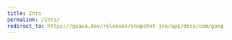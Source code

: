 ```yaml
---
title: Ints
permalink: /Ints/
redirect_to: https://guava.dev/releases/snapshot-jre/api/docs/com/google/common/primitives/Ints.html
---
```


